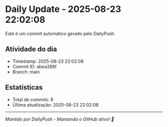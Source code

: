 # Daily Update - 2025-08-23 22:02:08

Este é um commit automático gerado pelo DailyPush.

## Atividade do dia
- Timestamp: 2025-08-23 22:02:08
- Commit ID: abea288f
- Branch: main

## Estatísticas
- Total de commits: 8
- Última atualização: 2025-08-23 22:02:08

---
*Mantido por DailyPush - Mantendo o GitHub ativo! 🚀*
